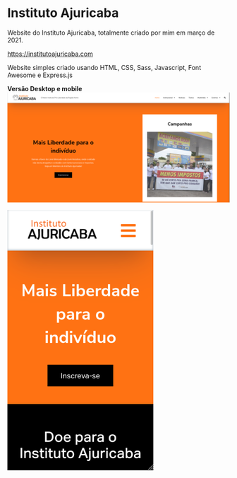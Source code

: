 # Instituto Ajuricaba

Website do Instituto Ajuricaba, totalmente criado por mim em março de 2021.

https://institutoajuricaba.com

Website simples criado usando HTML, CSS, Sass, Javascript, Font Awesome e Express.js

**Versão Desktop e mobile**
<img src="desktop-2.png" alt="Versão desktop">

<img src="mobile.png" alt="Versão desktop">
